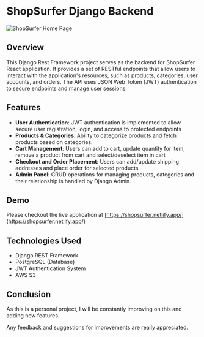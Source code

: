 # ShopSurfer Django Backend

![ShopSurfer Home Page](https://shopsurfer.s3.ap-south-1.amazonaws.com/screenshots/shopsurfer.png)

## Overview

This Django Rest Framework project serves as the backend for ShopSurfer React application. It provides a set of RESTful endpoints that allow users to interact with the application's resources, such as products, categories, user accounts, and orders. The API uses JSON Web Token (JWT) authentication to secure endpoints and manage user sessions.

## Features

- **User Authentication**: JWT authentication is implemented to allow secure user registration, login, and access to protected endpoints
- **Products & Categories**: Ability to categorize products and fetch products based on categories.
- **Cart Management**: Users can add to cart, update quantity for item, remove a product from cart and select/deselect item in cart
- **Checkout and Order Placement**: Users can add/update shipping addresses and place order for selected products
- **Admin Panel**: CRUD operations for managing products, categories and their relationship is handled by Django Admin.

## Demo

Please checkout the live application at [https://shopsurfer.netlify.app/](https://shopsurfer.netlify.app/)

## Technologies Used

- Django REST Framework
- PostgreSQL (Database)
- JWT Authentication System
- AWS S3

## Conclusion

As this is a personal project, I will be constantly improving on this and adding new features.

Any feedback and suggestions for improvements are really appreciated.

